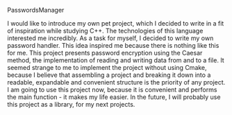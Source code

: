 PasswordsManager

I would like to introduce my own pet project, which I decided to write in a fit of inspiration while studying C++. The technologies of this language interested me incredibly. As a task for myself, I decided to write my own password handler. This idea inspired me because there is nothing like this for me.
This project presents password encryption using the Caesar method, the implementation of reading and writing data from and to a file.
It seemed strange to me to implement the project without using Cmake, because I believe that assembling a project and breaking it down into a readable, expandable and convenient structure is the priority of any project.
I am going to use this project now, because it is convenient and performs the main function - it makes my life easier.
In the future, I will probably use this project as a library, for my next projects.
